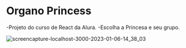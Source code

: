 # Organo Princess

-Projeto do curso de React da Alura.
-Escolha a Princesa e seu grupo.

![screencapture-localhost-3000-2023-01-06-14_38_03](https://user-images.githubusercontent.com/86625044/211069240-5075014e-122b-4c13-aa7c-3a729a20910f.png)
